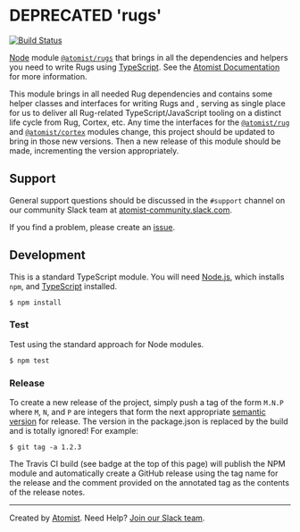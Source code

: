 # DEPRECATED 'rugs'

[![Build Status](https://travis-ci.org/atomist/rugs.svg?branch=master)](https://travis-ci.org/atomist/rugs)

[Node][node] module [`@atomist/rugs`][rugs] that brings in all the
dependencies and helpers you need to write Rugs
using [TypeScript][ts].  See the [Atomist Documentation][docs] for
more information.

[node]: https://nodejs.org/en/
[rugs]: https://www.npmjs.com/package/@atomist/rugs
[ts]: https://www.typescriptlang.org/
[docs]: http://docs.atomist.com/

This module brings in all needed Rug dependencies and contains some
helper classes and interfaces for writing Rugs and , serving as single
place for us to deliver all Rug-related TypeScript/JavaScript tooling
on a distinct life cycle from Rug, Cortex, etc.  Any time the
interfaces for the [`@atomist/rug`][rug]
and [`@atomist/cortex`][cortex] modules change, this project should be
updated to bring in those new versions.  Then a new release of this
module should be made, incrementing the version appropriately.

[rug]: https://github.com/atomist/rug
[cortex]: https://github.com/atomist/cortex

## Support

General support questions should be discussed in the `#support`
channel on our community Slack team
at [atomist-community.slack.com][slack].

If you find a problem, please create an [issue][].

[issue]: https://github.com/atomist/rugs/issues

## Development

This is a standard TypeScript module.  You will need [Node.js][node],
which installs `npm`, and [TypeScript][ts] installed.

```
$ npm install
```

### Test

Test using the standard approach for Node modules.

```
$ npm test
```

### Release

To create a new release of the project, simply push a tag of the form
`M.N.P` where `M`, `N`, and `P` are integers that form the next
appropriate [semantic version][semver] for release.  The version in
the package.json is replaced by the build and is totally ignored!  For
example:

[semver]: http://semver.org

```
$ git tag -a 1.2.3
```

The Travis CI build (see badge at the top of this page) will publish
the NPM module and automatically create a GitHub release using the tag
name for the release and the comment provided on the annotated tag as
the contents of the release notes.

---
Created by [Atomist][atomist].
Need Help?  [Join our Slack team][slack].

[atomist]: https://www.atomist.com/
[slack]: https://join.atomist.com/
